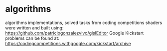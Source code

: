 # algorithms
algorithms implementations, solved tasks from coding competitions 
shaders were written and built using: https://github.com/patriciogonzalezvivo/glslEditor
Google Kickstart problems can be found at: https://codingcompetitions.withgoogle.com/kickstart/archive
